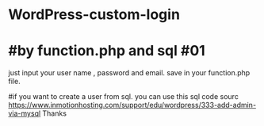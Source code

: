 # WordPress-custom-login
#by function.php and sql
#01
===============================

just input your user name , password and email. save in your function.php file.

#if you want to create a user from sql.
you can use this sql code
sourc https://www.inmotionhosting.com/support/edu/wordpress/333-add-admin-via-mysql
Thanks
